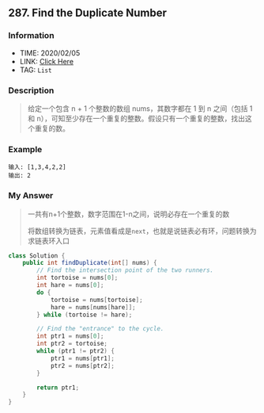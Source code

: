 ## 287. Find the Duplicate Number

### Information

* TIME: 2020/02/05
* LINK: [Click Here](https://leetcode-cn.com/problems/find-the-duplicate-number/)
* TAG: `List`

### Description

> 给定一个包含 n + 1 个整数的数组 nums，其数字都在 1 到 n 之间（包括 1 和 n），可知至少存在一个重复的整数。假设只有一个重复的整数，找出这个重复的数。
>

### Example

```text
输入: [1,3,4,2,2]
输出: 2
```

### My Answer

> 一共有n+1个整数，数字范围在1-n之间，说明必存在一个重复的数
>
> 将数组转换为链表，元素值看成是`next`，也就是说链表必有环，问题转换为求链表环入口

```java
class Solution {
    public int findDuplicate(int[] nums) {
        // Find the intersection point of the two runners.
        int tortoise = nums[0];
        int hare = nums[0];
        do {
            tortoise = nums[tortoise];
            hare = nums[nums[hare]];
        } while (tortoise != hare);

        // Find the "entrance" to the cycle.
        int ptr1 = nums[0];
        int ptr2 = tortoise;
        while (ptr1 != ptr2) {
            ptr1 = nums[ptr1];
            ptr2 = nums[ptr2];
        }

        return ptr1;
    }
}
```

